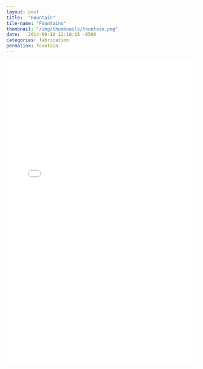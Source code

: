 ```yaml
---
layout: post
title:  "Fountain"
tile-name: "Fountains"
thumbnail: "/img/thumbnails/fountain.png"
date:   2014-09-12 12:10:15 -0500
categories: fabrication
permalink: fountain
---
```


<iframe name="target" src="assets/project-fountains/index.html" width="100%" height="800" frameborder="0" scrolling="auto"></iframe>